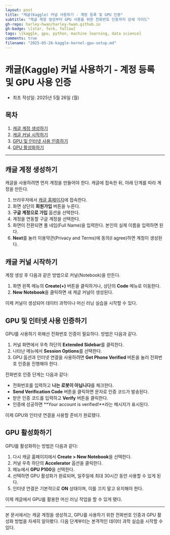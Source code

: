```yaml
---
layout: post
title: "캐글(Kaggle) 커널 사용하기 - 계정 등록 및 GPU 인증"
subtitle: "캐글 계정 생성부터 GPU 사용을 위한 전화번호 인증까지 상세 가이드"
gh-repo: harley-hwan/harley-hwan.github.io
gh-badge: \[star, fork, follow]
tags: \[kaggle, gpu, python, machine learning, data science]
comments: true
filename: "2025-05-26-kaggle-kernel-gpu-setup.md"
---
```



# 캐글(Kaggle) 커널 사용하기 - 계정 등록 및 GPU 사용 인증

* 최초 작성일: 2025년 5월 26일 (월)

## 목차

1. [캐글 계정 생성하기](#캐글-계정-생성하기)
2. [캐글 커널 시작하기](#캐글-커널-시작하기)
3. [GPU 및 인터넷 사용 인증하기](#gpu-및-인터넷-사용-인증하기)
4. [GPU 활성화하기](#gpu-활성화하기)

---

## 캐글 계정 생성하기

캐글을 사용하려면 먼저 계정을 만들어야 한다. 캐글에 접속한 뒤, 아래 단계를 따라 계정을 만든다.

1. 브라우저에서 [캐글 홈페이지](https://www.kaggle.com)에 접속한다.
2. 화면 상단의 **회원가입** 버튼을 누른다.
3. **구글 계정으로 가입** 옵션을 선택한다.
4. 계정을 연동할 구글 계정을 선택한다.
5. 화면이 전환되면 풀 네임(Full Name)을 입력한다. 본인의 실제 이름을 입력하면 된다.
6. **Next**를 눌러 이용약관(Privacy and Terms)에 동의(I agree)하면 계정이 생성된다.

## 캐글 커널 시작하기

계정 생성 후 다음과 같은 방법으로 커널(Notebook)을 만든다.

1. 화면 왼쪽 메뉴의 **Create(+)** 버튼을 클릭하거나, 상단의 **Code** 메뉴로 이동한다.
2. **New Notebook**을 클릭하면 새 캐글 커널이 생성된다.

이제 커널이 생성되어 데이터 과학이나 머신 러닝 실습을 시작할 수 있다.

## GPU 및 인터넷 사용 인증하기

GPU를 사용하기 위해선 전화번호 인증이 필요하다. 방법은 다음과 같다.

1. 커널 화면에서 우측 하단의 **Extended Sidebar**를 클릭한다.
2. 나타난 메뉴에서 **Session Options**를 선택한다.
3. GPU 옵션과 인터넷 연결을 사용하려면 **Get Phone Verified** 버튼을 눌러 전화번호 인증을 진행해야 한다.

전화번호 인증 단계는 다음과 같다:

* 전화번호를 입력하고 **나는 로봇이 아닙니다**를 체크한다.
* **Send Verification Code** 버튼을 클릭하면 문자로 인증 코드가 발송된다.
* 받은 인증 코드를 입력하고 **Verify** 버튼을 클릭한다.
* 인증에 성공하면 \*\*Your account is verified!\*\*라는 메시지가 표시된다.

이제 GPU와 인터넷 연결을 사용할 준비가 완료됐다.

## GPU 활성화하기

GPU를 활성화하는 방법은 다음과 같다:

1. 다시 캐글 홈페이지에서 **Create > New Notebook**을 선택한다.
2. 커널 우측 하단의 **Accelerator** 옵션을 클릭한다.
3. 메뉴에서 **GPU P100**을 선택한다.
4. 선택하면 GPU 활성화가 완료되며, 일주일에 최대 30시간 동안 사용할 수 있게 된다.
5. 인터넷 연결은 기본적으로 **ON** 상태이며, 이를 끄지 말고 유지해야 한다.

이제 캐글에서 GPU를 활용한 머신 러닝 작업을 할 수 있게 됐다.

---

본 문서에서는 캐글 계정을 생성하고, GPU를 사용하기 위한 전화번호 인증과 GPU 활성화 방법을 자세히 알아봤다. 다음 단계부터는 본격적인 데이터 과학 실습을 시작할 수 있다.
